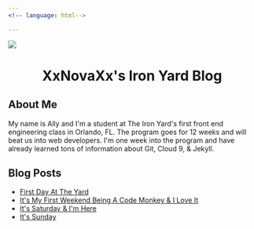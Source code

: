 ```yaml
---
<!-- language: html-->

---
```

<a href="http://www.twitter.com/allyhinton"><img src="https://xx-nova-xx_github_io-c9-xxnovaxx.c9.io//images/r_atr-header-main.jpeg"></a>
<center><h1>XxNovaXx's Iron Yard Blog</h1></center>

## About Me

My name is Ally and I'm a student at The Iron Yard's first front end engineering class in Orlando, FL. The program goes for 12 weeks and will beat us into web developers. I'm one week into the program and have already learned tons of information about Git, Cloud 9, & Jekyll. 

## Blog Posts

 - [First Day At The Yard](/2014/09/22/FirstDayAtTheYard.html)
 - [It's My First Weekend Being A Code Monkey & I Love It](/2014/09/27/FifthDayAtTheYard.html)
 - [It's Saturday & I'm Here](/2014/09/28/SixthDayAtTheYard.html)
 - [It's Sunday]()
